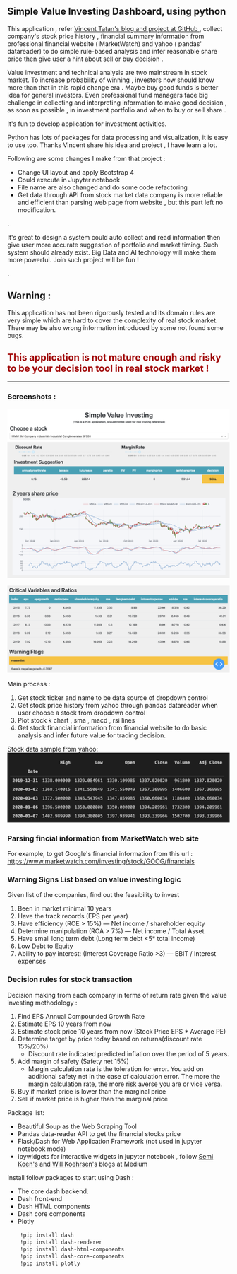 ## Simple Value Investing Dashboard, using python 

This application , refer [Vincent Tatan's blog and project at GitHub ](https://towardsdatascience.com/value-investing-dashboard-with-python-beautiful-soup-and-dash-python-43002f6a97ca) , collect company's stock price history , financial summary information from professional financial website ( MarketWatch) and yahoo ( pandas' datareader) to do simple rule-based analysis and infer reasonable share price then give user a hint about sell or buy decision .

Value investment and technical analysis are two mainstream in stock market. To increase probability of winning , investors now should know more than that in this rapid change era . Maybe buy good funds is better idea for general investors.  Even professional fund managers face big challenge in collecting and interpreting information to make good decision , as soon as possible , in investment portfolio and when to buy or sell share . 

It's fun to develop application for investment activities. 

Python has lots of packages for data processing and visualization, it is easy to use too.  Thanks Vincent share his idea and project , I have learn a lot.  

Following are some changes I make from that project :
- Change UI layout and apply Bootstrap 4
- Could execute in Jupyter notebook
- File name are also changed and do some code refactoring
- Get data through API from stock market data company is more reliable and efficient than parsing web page from website , but this part left no modification.

.


It's great to design a system could auto collect and read information then give user more accurate suggestion of portfolio and market timing. Such system should already exist.  Big Data and AI technology will make them more powerful.  Join such project will be fun !

.

## Warning : ##
This application has not been rigorously tested and its domain rules are very simple which are hard to cover the complexity of real stock market. There may be also wrong information introduced by some not found some bugs.
## <span style='color:#a00000'>This application is not mature enough and risky to be your decision tool in real stock market !</span>



-------

### Screenshots : 

![](data/../assets/dashboard-s1.png)

![](data/../assets/dashboard-s2.png)

Main process :
1. Get stock ticker and name to be data source of dropdown control
2. Get stock price history from yahoo through pandas datareader when user choose a stock from dropdown control
3. Plot stock k chart , sma  , macd , rsi lines
4. Get stock financial information from financial website to do basic analysis and infer future value for trading decision.

Stock data sample from yahoo:
![](data/../assets/stockpricedata_from_yahoo.png)

### Parsing fincial information from MarketWatch web site
For example, to get Google's financial information from this url : https://www.marketwatch.com/investing/stock/GOOG/financials

### Warning Signs List based on value investing logic ###

Given list of the companies, find out the feasibility to invest

1. Been in market minimal 10 years
1. Have the track records (EPS per year)
1. Have efficiency (ROE > 15%) — Net income / shareholder equity
1. Determine manipulation (ROA > 7%) — Net income / Total Asset
1. Have small long term debt (Long term debt <5* total income)
1. Low Debt to Equity
1. Ability to pay interest: (Interest Coverage Ratio >3) — EBIT / Interest expenses

### Decision rules for stock transaction

Decision making from each company in terms of return rate given the value investing methodology :

1. Find EPS Annual Compounded Growth Rate
2. Estimate EPS 10 years from now
3. Estimate stock price 10 years from now (Stock Price EPS * Average PE)
4. Determine target by price today based on returns(discount rate 15%/20%)
   - Discount rate indicated predicted inflation over the period of 5 years. 
5. Add margin of safety (Safety net 15%)
   - Margin calculation rate is the toleration for error. You add on additional safety net in the case of calculation error. The more the margin calculation rate, the more risk averse you are or vice versa.
6. Buy if market price is lower than the marginal price
7. Sell if market price is higher than the marginal price




Package list:
- Beautiful Soup as the Web Scraping Tool
- Pandas data-reader API to get the financial stocks price
- Flask/Dash for Web Application Framework (not used in jupyter notebook mode)
- ipywidgets for interactive widgets in jupyter notebook , follow [Semi Koen's ](https://towardsdatascience.com/bring-your-jupyter-notebook-to-life-with-interactive-widgets-bc12e03f0916) and [Will Koehrsen's](https://towardsdatascience.com/interactive-controls-for-jupyter-notebooks-f5c94829aee6) blogs at Medium


Install follow packages to start using Dash :
- The core dash backend.
- Dash front-end
- Dash HTML components
- Dash core components
- Plotly

```
    !pip install dash
    !pip install dash-renderer
    !pip install dash-html-components
    !pip install dash-core-components
    !pip install plotly
```